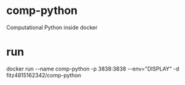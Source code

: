 # comp-python
Computational Python inside docker

# run 
docker run --name comp-python -p 3838:3838 --env="DISPLAY" -d fitz4815162342/comp-python
